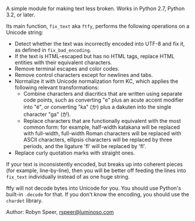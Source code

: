 A simple module for making text less broken. Works in Python 2.7, Python 3.2,
or later.

Its main function, `fix_text` aka `ftfy`, performs the following operations on
a Unicode string:

* Detect whether the text was incorrectly encoded into UTF-8 and fix it,
  as defined in `fix_bad_encoding`.
* If the text is HTML-escaped but has no HTML tags, replace HTML entities
  with their equivalent characters.
* Remove terminal escapes and color codes.
* Remove control characters except for newlines and tabs.
* Normalize it with Unicode normalization form KC, which applies the
  following relevant transformations:
  * Combine characters and diacritics that are written using separate
    code points, such as converting "e" plus an acute accent modifier
    into "é", or converting "ka" (か) plus a dakuten into the
    single character "ga" (が).
  * Replace characters that are functionally equivalent with the most
    common form: for example, half-width katakana will be replaced with
    full-width, full-width Roman characters will be replaced with
    ASCII characters, ellipsis characters will be replaced by three
    periods, and the ligature 'ﬂ' will be replaced by 'fl'.
* Replace curly quotation marks with straight ones.

If your text is inconsistently encoded, but breaks up into coherent pieces (for
example, line-by-line), then you will be better off feeding the lines into
`fix_text` individually instead of as one huge string.

ftfy will not decode bytes into Unicode for you. You should use Python's
built-in `.decode` for that. If you don't know the encoding, you should use the
`chardet` library.

Author: Robyn Speer, rspeer@luminoso.com
